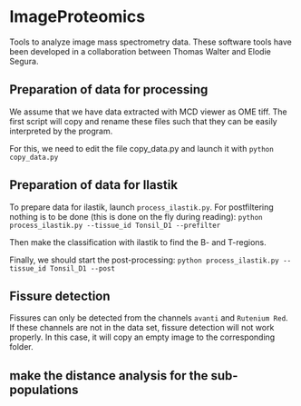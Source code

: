 # ImageProteomics

Tools to analyze image mass spectrometry data.
These software tools have been developed in a collaboration between Thomas Walter and Elodie Segura. 

## Preparation of data for processing

We assume that we have data extracted with MCD viewer as OME tiff. 
The first script will copy and rename these files such that they can be easily interpreted by 
the program. 

For this, we need to edit the file copy_data.py and launch it with 
`python copy_data.py`

## Preparation of data for Ilastik

To prepare data for ilastik, launch `process_ilastik.py`. For postfiltering
nothing is to be done (this is done on the fly during reading):
`python process_ilastik.py --tissue_id Tonsil_D1 --prefilter`

Then make the classification with ilastik to find the B- and T-regions.

Finally, we should start the post-processing:
`python process_ilastik.py --tissue_id Tonsil_D1 --post`

## Fissure detection

Fissures can only be detected from the channels `avanti` and `Rutenium Red`. 
If these channels are not in the data set, fissure detection will not work properly. 
In this case, it will copy an empty image to the corresponding folder.

## make the distance analysis for the sub-populations

